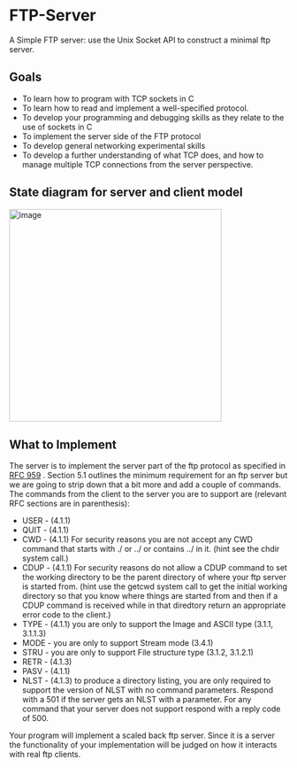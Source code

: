 # FTP-Server
A Simple FTP server: use the Unix Socket API to construct a minimal ftp server.
## Goals
- To learn how to program with TCP sockets in C
- To learn how to read and implement a well-specified protocol.
- To develop your programming and debugging skills as they relate to the use of sockets in C
- To implement the server side of the FTP protocol
- To develop general networking experimental skills
- To develop a further understanding of what TCP does, and how to manage multiple TCP connections from the server perspective.
## State diagram for server and client model
<img width="384" alt="image" src="https://user-images.githubusercontent.com/62523802/205857683-be127271-3cf3-4343-b707-b41219f210fd.png">

## What to Implement

The server is to implement the server part of the ftp protocol as specified in [RFC 959](https://www.ietf.org/rfc/rfc959.txt) . Section 5.1 outlines the minimum requirement for an ftp server but we are going to strip down that a bit more and add a couple of commands. The commands from the client to the server you are to support are (relevant RFC sections are in parenthesis):<br>

- USER - (4.1.1)
- QUIT - (4.1.1)
- CWD - (4.1.1) For security reasons you are not accept any CWD command that starts with ./ or ../ or contains ../ in it. (hint see the chdir system call.)
- CDUP - (4.1.1) For security reasons do not allow a CDUP command to set the working directory to be the parent directory of where your ftp server is started from. (hint use the getcwd system call to get the initial working directory so that you know where things are started from and then if a CDUP command is received while in that diredtory return an appropriate error code to the client.)
- TYPE - (4.1.1) you are only to support the Image and ASCII type (3.1.1, 3.1.1.3)
- MODE - you are only to support Stream mode (3.4.1)
- STRU - you are only to support File structure type (3.1.2, 3.1.2.1)
- RETR - (4.1.3)
- PASV - (4.1.1)
- NLST - (4.1.3) to produce a directory listing, you are only required to support the version of NLST with no command parameters. Respond with a 501 if the server gets an NLST with a parameter.
For any command that your server does not support respond with a reply code of 500.

Your program will implement a scaled back ftp server. Since it is a server the functionality of your implementation will be judged on how it interacts with real ftp clients.
